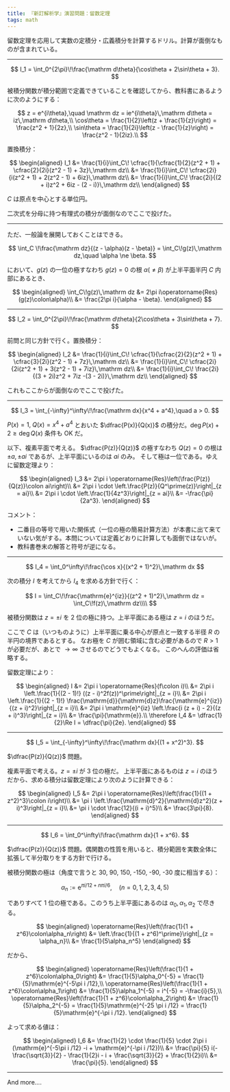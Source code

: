```yaml
---
title: 『新訂解析学』演習問題：留数定理
tags: math
---
```


留数定理を応用して実数の定積分・広義積分を計算するドリル。計算が面倒なものが含まれている。

----

$$
I_1 = \int_0^{2\pi}\!\frac{\mathrm d\theta}{\cos\theta + 2\sin\theta + 3}.
$$

被積分関数が積分範囲で定義できていることを確認してから、教科書にあるように次のようにする：

$$
z = e^{i\theta},\quad \mathrm dz = ie^{i\theta}\,\mathrm d\theta = iz\,\mathrm d\theta,\\
\cos\theta = \frac{1}{2}\left(z + \frac{1}{z}\right) = \frac{z^2 + 1}{2z},\\
\sin\theta = \frac{1}{2i}\left(z - \frac{1}{z}\right) = \frac{z^2 - 1}{2iz}.\\
$$

置換積分：

$$
\begin{aligned}
    I_1 &= \frac{1}{i}\int_C\!
             \cfrac{1}{\cfrac{1}{2}(z^2 + 1) + \cfrac{2}{2i}(z^2 - 1) + 3z}\,\mathrm dz\\
        &= \frac{1}{i}\int_C\!
             \cfrac{2i}{i(z^2 + 1) + 2(z^2 - 1) + 6iz}\,\mathrm dz\\
        &= \frac{1}{i}\int_C\!
             \frac{2i}{(2 + i)z^2 + 6iz - (2 - i)}\,\mathrm dz\\
\end{aligned}
$$

$C$ は原点を中心とする単位円。

二次式を分母に持つ有理式の積分が面倒なのでここで投げた。

----

ただ、一般論を展開しておくことはできる。

$$
\int_C \!\frac{\mathrm dz}{(z - \alpha)(z - \beta)} = \int_C\!g(z)\,\mathrm dz,\quad \alpha \ne \beta.
$$

において、$g(z)$ の一位の極すなわち $g(z) = 0$ の根 $\alpha (\ne \beta)$ が上半平面半円 $C$ 内部にあるとき、

$$
\begin{aligned}
\int_C\!g(z)\,\mathrm dz
&= 2\pi i\operatorname{Res}(g(z)\colon\alpha)\\
&= \frac{2\pi i}{\alpha - \beta}.
\end{aligned}
$$

----

$$
I_2 = \int_0^{2\pi}\!\frac{\mathrm d\theta}{2\cos\theta + 3\sin\theta + 7}.
$$

前問と同じ方針で行く。置換積分：

$$
\begin{aligned}
    I_2 &= \frac{1}{i}\int_C\!
             \cfrac{1}{\cfrac{2}{2}(z^2 + 1) + \cfrac{3}{2i}(z^2 - 1) + 7z}\,\mathrm dz\\
        &= \frac{1}{i}\int_C\!
             \cfrac{2i}{2i(z^2 + 1) + 3(z^2 - 1) + 7iz}\,\mathrm dz\\
        &= \frac{1}{i}\int_C\!
             \frac{2i}{(3 + 2i)z^2 + 7iz -(3 - 2i)}\,\mathrm dz\\
\end{aligned}
$$

これもここからが面倒なのでここで投げた。

----

$$
I_3 = \int_{-\infty}^\infty\!\frac{\mathrm dx}{x^4 + a^4},\quad a > 0.
$$

$P(x) = 1,\;Q(x) = x^4 + a^4$ とおいた $\dfrac{P(x)}{Q(x)}$ の積分だ。$\deg P(x) + 2 \ge \deg Q(x)$ 条件も OK だ。

以下、複素平面で考える。
$\dfrac{P(z)}{Q(z)}$ の極すなわち $Q(z) = 0$ の根は $\pm a, \pm ai$ であるが、上半平面にいるのは $ai$ のみ。
そして極は一位である。ゆえに留数定理より：

$$
\begin{aligned}
    I_3 &= 2\pi i \operatorname{Res}\left(\frac{P(z)}{Q(z)}\colon ai\right)\\
    &= 2\pi i \cdot \left.\frac{P(z)}{Q^\prime(z)}\right|_{z = ai}\\
    &= 2\pi i \cdot \left.\frac{1}{4z^3}\right|_{z = ai}\\
    &= -\frac{\pi}{2a^3}.
\end{aligned}
$$

コメント：
* 二番目の等号で用いた関係式（一位の極の簡易計算方法）が本書に出て来ていない気がする。本問については定義どおりに計算しても面倒ではないが。
* 教科書巻末の解答と符号が逆になる。

----

$$
I_4 = \int_0^\infty\!\frac{\cos x}{(x^2 + 1)^2}\,\mathrm dx
$$

次の積分 $I$ を考えてから $I_4$ を求める方針で行く：

$$
I = \int_C\!\frac{\mathrm{e}^{iz}}{(z^2 + 1)^2}\,\mathrm dz
= \int_C\!f(z)\,\mathrm dz\\\\
$$

被積分関数は $z= \pm i$ を 2 位の極に持つ。上半平面にある極は $z = i$ のほうだ。

ここで $C$ は（いつものように）上半平面に乗る中心が原点と一致する半径 $R$ の半円の境界であるとする。
なお極を $C$ が囲む領域に含む必要があるので $R > 1$ が必要だが、あとで $\to \infty$ させるのでどうでもよくなる。
このへんの評価は省略する。

留数定理により：

$$
\begin{aligned}
I &= 2\pi i \operatorname{Res}(f\colon i)\\
&= 2\pi i \left.\frac{1}{(2 - 1)!} ((z - i)^2f(z))^\prime\right|_{z = i}\\
&= 2\pi i \left.\frac{1}{(2 - 1)!} \frac{\mathrm{d}}{\mathrm{d}z}\frac{\mathrm{e}^{iz}}{(z + i)^2}\right|_{z = i}\\
&= 2\pi i \mathrm{e}^{iz} \left.\frac{i (z + i) - 2}{(z + i)^3}\right|_{z = i}\\
&= \frac{\pi}{\mathrm{e}}.\\
\therefore I_4 &= \dfrac{1}{2}\Re I = \dfrac{\pi}{2e}.
\end{aligned}
$$

----

$$
I_5 = \int_{-\infty}^\infty\!\frac{\mathrm dx}{(1 + x^2)^3}.
$$

$\dfrac{P(z)}{Q(z)}$ 問題。

複素平面で考える。$z = \pm i$ が 3 位の極だ。
上半平面にあるものは $z = i$ のほうだから、求める積分は留数定理により次のように計算できる：

$$
\begin{aligned}
    I_5 &= 2\pi i \operatorname{Res}\left(\frac{1}{(1 + z^2)^3}\colon i\right)\\
    &= \pi i \left.\frac{\mathrm{d}^2}{\mathrm{d}z^2}(z + i)^3\right|_{z = i}\\
    &= \pi i \cdot \frac{12}{(i + i)^5}\\
    &= \frac{3\pi}{8}.
\end{aligned}
$$

----

$$
I_6 = \int_0^\infty\!\frac{\mathrm dx}{1 + x^6}.
$$

$\dfrac{P(z)}{Q(z)}$ 問題。偶関数の性質を用いると、積分範囲を実数全体に拡張して半分取りをする方針で行ける。

被積分関数の極は（角度で言うと 30, 90, 150, -150, -90, -30 度に相当する）：

$$
\alpha_n := \mathrm{e}^{\pi i/12 + n\pi i/6},\quad(n = 0, 1, 2, 3, 4, 5)
$$

でありすべて 1 位の極である。このうち上半平面にあるのは $\alpha_0, \alpha_1, \alpha_2$ で尽きる。

$$
\begin{aligned}
\operatorname{Res}\left(\frac{1}{1 + z^6}\colon\alpha_n\right)
&= \left.\frac{1}{(1 + z^6)^\prime}\right|_{z = \alpha_n}\\
&= \frac{1}{5\alpha_n^5}
\end{aligned}
$$

だから、

$$
\begin{aligned}
    \operatorname{Res}\left(\frac{1}{1 + z^6}\colon\alpha_0\right)
    &= \frac{1}{5}\alpha_0^{-5} = \frac{1}{5}\mathrm{e}^{-5\pi i /12},\\
    \operatorname{Res}\left(\frac{1}{1 + z^6}\colon\alpha_1\right)
    &= \frac{1}{5}\alpha_1^{-5} = i^{-5} = -\frac{i}{5},\\
    \operatorname{Res}\left(\frac{1}{1 + z^6}\colon\alpha_2\right)
    &= \frac{1}{5}\alpha_2^{-5}
    = \frac{1}{5}\mathrm{e}^{-25 \pi i /12}
    = \frac{1}{5}\mathrm{e}^{-\pi i /12}.
\end{aligned}
$$

よって求める値は：

$$
\begin{aligned}
I_6 &= \frac{1}{2} \cdot \frac{1}{5} \cdot 2\pi i (\mathrm{e}^{-5\pi i /12} -i + \mathrm{e}^{-\pi i /12})\\
&= \frac{\pi}{5} i(-\frac{\sqrt{3}}{2} - \frac{1}{2}i - i + \frac{\sqrt{3}}{2} + \frac{1}{2}i)\\
&= \frac{\pi}{5}.
\end{aligned}
$$

----

And more....
